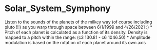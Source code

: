 # Solar_System_Symphony
Listen to the sounds of the planets of the milkey way (of course including pluto !!!) as you warp through space between 6/1/1999 and 4/26/2021 :)  * Pitch of each planet is calculated as a function of its density. Density is mapped to a pitch within the range: (c3 130.81 - c6 1046.50)  * Amplitude modulation is based on the rotation of each planet around its own axis
